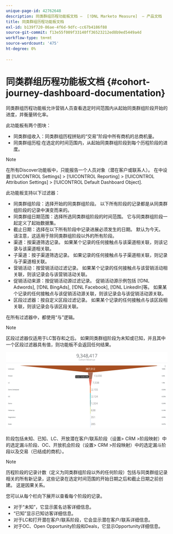 ```yaml
---
unique-page-id: 42762648
description: 同类群组历程功能板文档 —  [!DNL Marketo Measure]  — 产品文档
title: 同类群组历程功能板文档
exl-id: b139f720-86ae-4f6d-9dfc-cc67b4186f88
source-git-commit: f13e55f009f33140ff36523212ed8b9ed5449a4d
workflow-type: tm+mt
source-wordcount: '475'
ht-degree: 0%

---
```


# 同类群组历程功能板文档 {#cohort-journey-dashboard-documentation}

同类群组历程功能板允许营销人员查看选定时间范围内从起始同类群组阶段开始的进度，并衡量转化率。

此功能板有两个图块：

* 同类群组收入：同类群组历程拼贴的“交易”阶段中所有商机的总商机量。
* 同类群组历程:在选定的时间范围内，从起始同类群组阶段到每个历程阶段的进度。

>[!NOTE]
>
>在所有Discover功能板中，只能报告一个人员对象（潜在客户或联系人）。 在中设置 [!UICONTROL Settings] > [!UICONTROL Reporting] > [!UICONTROL Attribution Settings] > [!UICONTROL Default Dashboard Object].

此功能板支持以下过滤器：

* 同类群组阶段：选择开始的同类群组阶段。 以下所有阶段的记录都是从同类群组阶段的记录中演变而来的。
* 同类群组日期范围：选择所选同类群组阶段的时间范围。 它与同类群组阶段一起定义了起始数据集。
* 截止日期：选择在以下所有阶段中记录进展必须发生的日期。 默认为今天。 请注意，这适用于除同类群组阶段以外的所有阶段。
* 渠道：按渠道筛选记录。 如果某个记录的任何接触点与该渠道相关联，则该记录与该渠道相关联。
* 子渠道：按子渠道筛选记录。 如果记录的任何接触点与子渠道相关联，则记录与子渠道相关联。
* 营销活动：按营销活动过滤记录。 如果某个记录的任何接触点与该营销活动相关联，则该记录会与该营销活动关联。
* 促销活动来源：按促销活动源过滤记录。 促销活动源示例包括 [!DNL Adwords], [!DNL BingAds], [!DNL Facebook], [!DNL LinkedIn]等。 如果某个记录的任何接触点与该促销活动源关联，则该记录会与该促销活动源关联。
* 区段过滤器：按自定义区段过滤记录。 如果某个记录的任何接触点与该区段相关联，则该记录会与该区段关联。

在所有过滤器中，都使用“与”逻辑。

>[!NOTE]
>
>区段过滤器仅适用于LC暂存和之后。 如果同类群组阶段为未知或已知，并且其中一个区段过滤器具有值，则功能板不会返回任何结果。

![](assets/one-2.png)

阶段包括未知、已知、LC、开放潜在客户/联系阶段（设置> CRM >阶段映射）中的选定漏斗阶段、OC、开放机会阶段（设置> CRM >阶段映射）中的选定漏斗阶段以及交易（已结成的商机）。

>[!NOTE]
>
>历程阶段的记录计数（定义为同类群组阶段以外的任何阶段）包括与同类群组记录相关的所有新记录，这些记录在选定时间范围的开始日期之后和截止日期之前创建。 这是因果关系。

您可以从每个栏向下展开以查看每个阶段的记录。

* 对于“未知”，它显示匿名访客详细信息。
* “已知”显示已知访客详细信息。
* 对于LC和打开潜在客户/联系阶段，它会显示潜在客户/联系详细信息。
* 对于OC、Open Opportunity阶段和Deals，它显示Opportunity详细信息。
